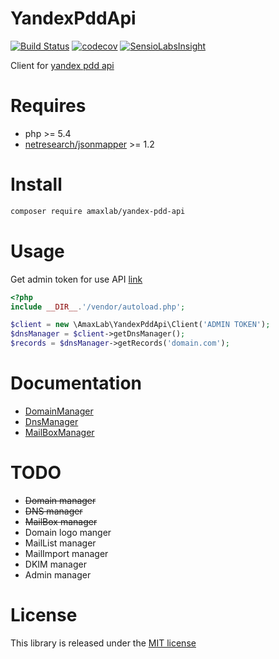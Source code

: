 YandexPddApi
============
[![Build Status](https://travis-ci.org/amaxlab/yandex-pdd-api.svg?branch=master)](https://travis-ci.org/amaxlab/yandex-pdd-api)
[![codecov](https://codecov.io/gh/amaxlab/yandex-pdd-api/branch/master/graph/badge.svg)](https://codecov.io/gh/amaxlab/yandex-pdd-api)
[![SensioLabsInsight](https://insight.sensiolabs.com/projects/caa21092-701b-4aa9-a992-48ae94ec58bc/mini.png)](https://insight.sensiolabs.com/projects/caa21092-701b-4aa9-a992-48ae94ec58bc)

Client for [yandex pdd api](https://tech.yandex.ru/pdd/)

Requires
========
- php >= 5.4
- [netresearch/jsonmapper](https://github.com/cweiske/jsonmapper) >= 1.2

Install
=======
```bash
composer require amaxlab/yandex-pdd-api
```

Usage
=====
Get admin token for use API [link](https://pddimp.yandex.ru/api2/admin/get_token)

```php
<?php
include __DIR__.'/vendor/autoload.php';

$client = new \AmaxLab\YandexPddApi\Client('ADMIN TOKEN');
$dnsManager = $client->getDnsManager();
$records = $dnsManager->getRecords('domain.com');
```

Documentation
=============
- [DomainManager](https://github.com/amaxlab/yandex-pdd-api/blob/master/doc/DomainManager.md)
- [DnsManager](https://github.com/amaxlab/yandex-pdd-api/blob/master/doc/DnsManager.md)
- [MailBoxManager](https://github.com/amaxlab/yandex-pdd-api/blob/master/doc/MailBoxManager.md)

TODO
====
- ~~Domain manager~~
- ~~DNS manager~~
- ~~MailBox manager~~
- Domain logo manger
- MailList manager
- MailImport manager
- DKIM manager
- Admin manager

License
=======
This library is released under the [MIT license](LICENSE)
